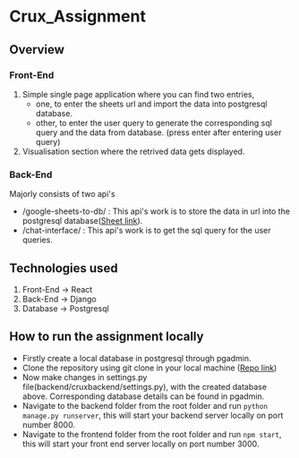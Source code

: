 # Crux_Assignment
## Overview
### Front-End
1. Simple single page application where you can find two entries,
   - one, to enter the sheets url and import the data into postgresql database.
   - other, to enter the user query to generate the corresponding sql query and the data from database. (press enter after entering user query)
2. Visualisation section where the retrived data gets displayed.
### Back-End
Majorly consists of two api's 
- /google-sheets-to-db/ : This api's work is to store the data in url into the postgresql database([Sheet link](https://docs.google.com/spreadsheets/d/1Mx8fo5G7CI3NDoxo8jd_RDWMNQ3FtNaUdL3IfNUYxm8/edit?usp=sharing)).
- /chat-interface/ : This api's work is to get the sql query for the user queries.
## Technologies used
1. Front-End -> React
2. Back-End -> Django
3. Database -> Postgresql

## How to run the assignment locally
- Firstly create a local database in postgresql through pgadmin.
- Clone the repository using git clone in your local machine ([Repo link](https://github.com/pranith45/Crux_Assignment.git))
- Now make changes in settings.py file(backend/cruxbackend/settings.py), with the created database above. Corresponding database details can be found in pgadmin.
- Navigate to the backend folder from the root folder and run `python manage.py runserver`, this will start your backend server locally on port number 8000.
- Navigate to the frontend folder from the root folder and run `npm start`, this will start your front end server locally on port number 3000.
